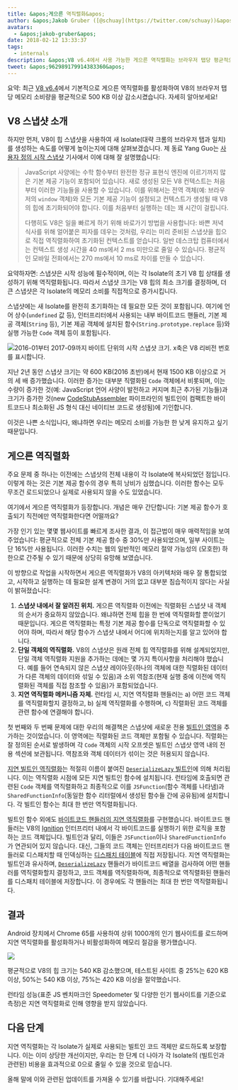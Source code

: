 ```yaml
---
title: &apos;게으른 역직렬화&apos;
author: &apos;Jakob Gruber ([@schuay](https://twitter.com/schuay))&apos;
avatars:
  - &apos;jakob-gruber&apos;
date: 2018-02-12 13:33:37
tags:
  - internals
description: &apos;V8 v6.4에서 사용 가능한 게으른 역직렬화는 브라우저 탭당 평균적으로 V8의 메모리 소비량을 500 KB 이상 감소시킵니다.&apos;
tweet: &apos;962989179914383360&apos;
---
```

요약: 최근 [V8 v6.4](/blog/v8-release-64)에서 기본적으로 게으른 역직렬화를 활성화하여 V8의 브라우저 탭당 메모리 소비량을 평균적으로 500 KB 이상 감소시켰습니다. 자세히 알아보세요!

## V8 스냅샷 소개

하지만 먼저, V8이 힙 스냅샷을 사용하여 새 Isolate(대략 크롬의 브라우저 탭과 일치)를 생성하는 속도를 어떻게 높이는지에 대해 살펴보겠습니다. 제 동료 Yang Guo는 [사용자 정의 시작 스냅샷](/blog/custom-startup-snapshots) 기사에서 이에 대해 잘 설명했습니다:

<!--truncate-->
> JavaScript 사양에는 수학 함수부터 완전한 정규 표현식 엔진에 이르기까지 많은 기본 제공 기능이 포함되어 있습니다. 새로 생성된 모든 V8 컨텍스트는 처음부터 이러한 기능들을 사용할 수 있습니다. 이를 위해서는 전역 객체(예: 브라우저의 `window` 객체)와 모든 기본 제공 기능이 설정되고 컨텍스트가 생성될 때 V8의 힙에 초기화되어야 합니다. 이를 처음부터 실행하는 데는 꽤 시간이 걸립니다.
>
> 다행히도 V8은 일을 빠르게 하기 위해 바로가기 방법을 사용합니다: 바쁜 저녁 식사를 위해 얼어붙은 피자를 데우는 것처럼, 우리는 미리 준비된 스냅샷을 힙으로 직접 역직렬화하여 초기화된 컨텍스트를 얻습니다. 일반 데스크탑 컴퓨터에서는 컨텍스트 생성 시간을 40 ms에서 2 ms 미만으로 줄일 수 있습니다. 평균적인 모바일 전화에서는 270 ms에서 10 ms로 차이를 만들 수 있습니다.

요약하자면: 스냅샷은 시작 성능에 필수적이며, 이는 각 Isolate의 초기 V8 힙 상태를 생성하기 위해 역직렬화됩니다. 따라서 스냅샷 크기는 V8 힙의 최소 크기를 결정하며, 더 큰 스냅샷은 각 Isolate의 메모리 소비를 직접적으로 증가시킵니다.

스냅샷에는 새 Isolate를 완전히 초기화하는 데 필요한 모든 것이 포함됩니다. 여기에 언어 상수(`undefined` 값 등), 인터프리터에서 사용되는 내부 바이트코드 핸들러, 기본 제공 객체(`String` 등), 기본 제공 객체에 설치된 함수(`String.prototype.replace` 등)와 실행 가능한 `Code` 객체 등이 포함됩니다.

![2016-01부터 2017-09까지 바이트 단위의 시작 스냅샷 크기. x축은 V8 리비전 번호를 표시합니다.](/_img/lazy-deserialization/startup-snapshot-size.png)

지난 2년 동안 스냅샷 크기는 약 600 KB(2016 초반)에서 현재 1500 KB 이상으로 거의 세 배 증가했습니다. 이러한 증가는 대부분 직렬화된 `Code` 객체에서 비롯되며, 이는 수량이 증가한 것(예: JavaScript 언어 사양이 발전하고 커지며 최근 추가된 기능들)과 크기가 증가한 것(new [CodeStubAssembler](/blog/csa) 파이프라인의 빌트인이 컴팩트한 바이트코드나 최소화된 JS 형식 대신 네이티브 코드로 생성됨)에 기인합니다.

이것은 나쁜 소식입니다, 왜냐하면 우리는 메모리 소비를 가능한 한 낮게 유지하고 싶기 때문입니다.

## 게으른 역직렬화

주요 문제 중 하나는 이전에는 스냅샷의 전체 내용이 각 Isolate에 복사되었던 점입니다. 이렇게 하는 것은 기본 제공 함수의 경우 특히 낭비가 심했습니다. 이러한 함수는 모두 무조건 로드되었으나 실제로 사용되지 않을 수도 있었습니다.

여기에서 게으른 역직렬화가 등장합니다. 개념은 매우 간단합니다: 기본 제공 함수가 호출되기 직전에만 역직렬화한다면 어떨까요?

가장 인기 있는 몇몇 웹사이트를 빠르게 조사한 결과, 이 접근법이 매우 매력적임을 보여주었습니다: 평균적으로 전체 기본 제공 함수 중 30%만 사용되었으며, 일부 사이트는 단 16%만 사용됩니다. 이러한 수치는 웹의 일반적인 메모리 절약 가능성의 (모호한) 하한으로 간주될 수 있기 때문에 상당히 유망해 보였습니다.

이 방향으로 작업을 시작하면서 게으른 역직렬화가 V8의 아키텍처와 매우 잘 통합되었고, 시작하고 실행하는 데 필요한 설계 변경이 거의 없고 대부분 침습적이지 않다는 사실이 밝혀졌습니다:

1. **스냅샷 내에서 잘 알려진 위치.** 게으른 역직렬화 이전에는 직렬화된 스냅샷 내 객체의 순서가 중요하지 않았습니다. 왜냐하면 전체 힙을 한 번에 역직렬화할 뿐이었기 때문입니다. 게으른 역직렬화는 특정 기본 제공 함수를 단독으로 역직렬화할 수 있어야 하며, 따라서 해당 함수가 스냅샷 내에서 어디에 위치하는지를 알고 있어야 합니다.
2. **단일 객체의 역직렬화.** V8의 스냅샷은 원래 전체 힙 역직렬화를 위해 설계되었지만, 단일 객체 역직렬화 지원을 추가하는 데에는 몇 가지 특이사항을 처리해야 했습니다. 예를 들어 연속되지 않은 스냅샷 레이아웃(하나의 객체에 대한 직렬화된 데이터가 다른 객체의 데이터와 섞일 수 있음)과 소위 역참조(현재 실행 중에 이전에 역직렬화된 객체를 직접 참조할 수 있음)가 포함되었습니다.
3. **지연 역직렬화 메커니즘 자체.** 런타임 시, 지연 역직렬화 핸들러는 a) 어떤 코드 객체를 역직렬화할지 결정하고, b) 실제 역직렬화를 수행하며, c) 직렬화된 코드 객체를 관련 함수에 연결해야 합니다.

첫 번째와 두 번째 문제에 대한 우리의 해결책은 스냅샷에 새로운 전용 [빌트인 영역](https://cs.chromium.org/chromium/src/v8/src/snapshot/snapshot.h?l=55&rcl=f5b1d1d4f29b238ca2f0a13bf3a7b7067854592d)을 추가하는 것이었습니다. 이 영역에는 직렬화된 코드 객체만 포함될 수 있습니다. 직렬화는 잘 정의된 순서로 발생하며 각 `Code` 객체의 시작 오프셋은 빌트인 스냅샷 영역 내의 전용 섹션에 보관됩니다. 역참조와 객체 데이터가 섞이는 것은 허용되지 않습니다.

[지연 빌트인 역직렬화](https://goo.gl/dxkYDZ)는 적절히 이름이 붙여진 [`DeserializeLazy` 빌트인](https://cs.chromium.org/chromium/src/v8/src/builtins/x64/builtins-x64.cc?l=1355&rcl=f5b1d1d4f29b238ca2f0a13bf3a7b7067854592d)에 의해 처리됩니다. 이는 역직렬화 시점에 모든 지연 빌트인 함수에 설치됩니다. 런타임에 호출되면 관련된 `Code` 객체를 역직렬화하고 최종적으로 이를 `JSFunction`(함수 객체를 나타냄)과 `SharedFunctionInfo`(동일한 함수 리터럴에서 생성된 함수들 간에 공유됨)에 설치합니다. 각 빌트인 함수는 최대 한 번만 역직렬화됩니다.

빌트인 함수 외에도 [바이트코드 핸들러의 지연 역직렬화](https://goo.gl/QxZBL2)를 구현했습니다. 바이트코드 핸들러는 V8의 [Ignition](/blog/ignition-interpreter) 인터프리터 내에서 각 바이트코드를 실행하기 위한 로직을 포함하는 코드 객체입니다. 빌트인과 달리, 이들은 `JSFunction`이나 `SharedFunctionInfo`가 연관되어 있지 않습니다. 대신, 그들의 코드 객체는 인터프리터가 다음 바이트코드 핸들러로 디스패치할 때 인덱싱하는 [디스패치 테이블](https://cs.chromium.org/chromium/src/v8/src/interpreter/interpreter.h?l=94&rcl=f5b1d1d4f29b238ca2f0a13bf3a7b7067854592d)에 직접 저장됩니다. 지연 역직렬화는 빌트인과 유사하며, [`DeserializeLazy`](https://cs.chromium.org/chromium/src/v8/src/interpreter/interpreter-generator.cc?l=3247&rcl=f5b1d1d4f29b238ca2f0a13bf3a7b7067854592d) 핸들러가 바이트코드 배열을 검사하여 어떤 핸들러를 역직렬화할지 결정하고, 코드 객체를 역직렬화하며, 최종적으로 역직렬화된 핸들러를 디스패치 테이블에 저장합니다. 이 경우에도 각 핸들러는 최대 한 번만 역직렬화됩니다.

## 결과

Android 장치에서 Chrome 65를 사용하여 상위 1000개의 인기 웹사이트를 로드하며 지연 역직렬화를 활성화하거나 비활성화하여 메모리 절감을 평가했습니다.

![](/_img/lazy-deserialization/memory-savings.png)

평균적으로 V8의 힙 크기는 540 KB 감소했으며, 테스트된 사이트 중 25%는 620 KB 이상, 50%는 540 KB 이상, 75%는 420 KB 이상을 절약했습니다.

런타임 성능(표준 JS 벤치마크인 Speedometer 및 다양한 인기 웹사이트를 기준으로 측정)은 지연 역직렬화로 인해 영향을 받지 않았습니다.

## 다음 단계

지연 역직렬화는 각 Isolate가 실제로 사용되는 빌트인 코드 객체만 로드하도록 보장합니다. 이는 이미 상당한 개선이지만, 우리는 한 단계 더 나아가 각 Isolate의 (빌트인과 관련된) 비용을 효과적으로 0으로 줄일 수 있을 것으로 믿습니다.

올해 말에 이와 관련된 업데이트를 가져올 수 있기를 바랍니다. 기대해주세요!
